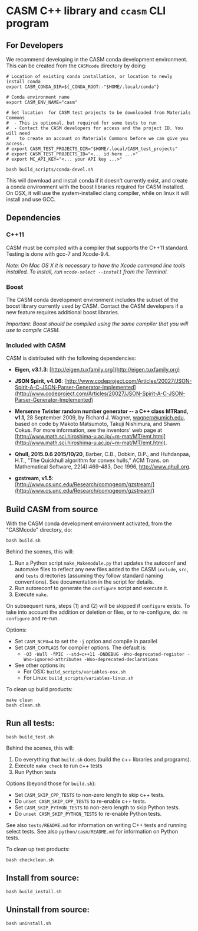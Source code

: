 
CASM C++ library and `ccasm` CLI program
========================================


For Developers
--------------

We recommend developing in the CASM conda development environment. This can be created from the ``CASMcode`` directory by doing:

```
# Location of existing conda installation, or location to newly install conda
export CASM_CONDA_DIR=${_CONDA_ROOT:-"$HOME/.local/conda"}

# Conda environment name
export CASM_ENV_NAME="casm"

# Set location  for CASM test projects to be downloaded from Materials Commons
#  - This is optional, but required for some tests to run
#  - Contact the CASM developers for access and the project ID. You will need
#    to create an account on Materials Commons before we can give you access.
# export CASM_TEST_PROJECTS_DIR="$HOME/.local/CASM_test_projects"
# export CASM_TEST_PROJECTS_ID="<... id here ...>"
# export MC_API_KEY="<... your API key ...>"

bash build_scripts/conda-devel.sh
```

This will download and install conda if it doesn't currently exist, and create a conda environment with the boost libraries required for CASM installed.  On OSX, it will use the system-installed clang compiler, while on linux it will install and use GCC.



Dependencies
------------

### C++11

CASM must be compiled with a compiler that supports the C++11 standard. Testing is done with gcc-7 and Xcode-9.4.

*Note: On Mac OS X it is necessary to have the Xcode command line tools installed. To install, run ``xcode-select --install`` from the Terminal.*

### Boost

The CASM conda development environment includes the subset of the boost library currently used by CASM. Contact the CASM developers if a new feature requires additional boost libraries.

*Important: Boost should be compiled using the same compiler that you will use to compile CASM.*


### Included with CASM

CASM is distributed with the following dependencies:

- **Eigen, v3.1.3**: [http://eigen.tuxfamily.org](http://eigen.tuxfamily.org)

- **JSON Spirit, v4.06**: [http://www.codeproject.com/Articles/20027/JSON-Spirit-A-C-JSON-Parser-Generator-Implemented](http://www.codeproject.com/Articles/20027/JSON-Spirit-A-C-JSON-Parser-Generator-Implemented)

- **Mersenne Twister random number generator -- a C++ class MTRand, v1.1**,  28 September 2009, by Richard J. Wagner, wagnerr@umich.edu, based on code by Makoto Matsumoto, Takuji Nishimura, and Shawn Cokus. For more information, see the inventors' web page at [http://www.math.sci.hiroshima-u.ac.jp/~m-mat/MT/emt.html](http://www.math.sci.hiroshima-u.ac.jp/~m-mat/MT/emt.html).

- **Qhull, 2015.0.6 2015/10/20**, Barber, C.B., Dobkin, D.P., and Huhdanpaa, H.T., "The Quickhull algorithm for convex hulls," ACM Trans. on Mathematical Software, 22(4):469-483, Dec 1996, http://www.qhull.org.

- **gzstream, v1.5**: [http://www.cs.unc.edu/Research/compgeom/gzstream/](http://www.cs.unc.edu/Research/compgeom/gzstream/)


Build CASM from source
----------------------

With the CASM conda development environment activated, from the "CASMcode" directory, do:

```
bash build.sh
```

Behind the scenes, this will:

1. Run a Python script `make_Makemodule.py` that updates the autoconf and automake files to reflect any new files added to the CASM `include`,  `src`, and `tests` directories (assuming they follow standard naming conventions). See documentation in the script for details.
2. Run autoreconf to generate the `configure` script and execute it.
3. Execute `make`.

On subsequent runs, steps (1) and (2) will be skipped if `configure` exists. To take into account the addition or deletion or files, or to re-configure, do: `rm configure` and re-run.

Options:

- Set `CASM_NCPU=4` to set the `-j` option and compile in parallel
- Set `CASM_CXXFLAGS` for compiler options. The default is:
  - `-O3 -Wall -fPIC --std=c++11 -DNDEBUG -Wno-deprecated-register -Wno-ignored-attributes -Wno-deprecated-declarations`
- See other options in:
  - For OSX: `build_scripts/variables-osx.sh`
  - For Linux: `build_scripts/variables-linux.sh`

To clean up build products:

```
make clean
bash clean.sh
```

Run all tests:
--------------

```
bash build_test.sh
```

Behind the scenes, this will:

1. Do everything that `build.sh` does (build the c++ libraries and programs).
2. Execute `make check` to run c++ tests
3. Run Python tests

Options (beyond those for `build.sh`):

- Set ``CASM_SKIP_CPP_TESTS`` to non-zero length to skip c++ tests.
- Do ``unset CASM_SKIP_CPP_TESTS`` to re-enable c++ tests.
- Set ``CASM_SKIP_PYTHON_TESTS`` to non-zero length to skip Python tests.
- Do ``unset CASM_SKIP_PYTHON_TESTS`` to re-enable Python tests.

See also ``tests/README.md`` for information on writing C++ tests and running select tests.
See also ``python/casm/README.md`` for information on Python tests.

To clean up test products:

```
bash checkclean.sh
```


Install from source:
--------------------

```
bash build_install.sh
```

Uninstall from source:
--------------------

```
bash uninstall.sh
```
